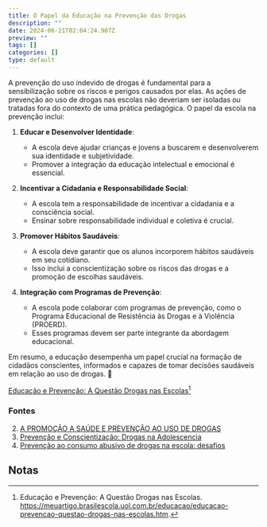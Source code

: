 ```yaml
---
title: O Papel da Educação na Prevenção das Drogas
description: ""
date: 2024-06-21T02:04:24.907Z
preview: ""
tags: []
categories: []
type: default
---
```


A prevenção do uso indevido de drogas é fundamental para a sensibilização sobre os riscos e perigos causados por elas. As ações de prevenção ao uso de drogas nas escolas não deveriam ser isoladas ou tratadas fora do contexto de uma prática pedagógica. O papel da escola na prevenção inclui:

1. **Educar e Desenvolver Identidade**:
   - A escola deve ajudar crianças e jovens a buscarem e desenvolverem sua identidade e subjetividade.
   - Promover a integração da educação intelectual e emocional é essencial.

2. **Incentivar a Cidadania e Responsabilidade Social**:
   - A escola tem a responsabilidade de incentivar a cidadania e a consciência social.
   - Ensinar sobre responsabilidade individual e coletiva é crucial.

3. **Promover Hábitos Saudáveis**:
   - A escola deve garantir que os alunos incorporem hábitos saudáveis em seu cotidiano.
   - Isso inclui a conscientização sobre os riscos das drogas e a promoção de escolhas saudáveis.

4. **Integração com Programas de Prevenção**:
   - A escola pode colaborar com programas de prevenção, como o Programa Educacional de Resistência às Drogas e à Violência (PROERD).
   - Esses programas devem ser parte integrante da abordagem educacional.

Em resumo, a educação desempenha um papel crucial na formação de cidadãos conscientes, informados e capazes de tomar decisões saudáveis em relação ao uso de drogas. 🌟

[Educação e Prevenção: A Questão Drogas nas Escolas](https://meuartigo.brasilescola.uol.com.br/educacao/educacao-prevencao-questao-drogas-nas-escolas.htm)[^1]

### Fontes

2. [A PROMOÇÃO A SAÚDE E PREVENÇÃO AO USO DE DROGAS](https://bing.com/search?q=papel+da+educa%c3%a7%c3%a3o+na+preven%c3%a7%c3%a3o+do+uso+de+drogas)
3. [Prevenção e Conscientização: Drogas na Adolescencia](https://clinicasvillela.com.br/drogas-na-adolescencia/)
4. [Prevenção ao consumo abusivo de drogas na escola: desafios](https://www.scielo.br/j/ep/a/wjPTbvr3DKY9FCpLZPCdt8M/)

## Notas

[^1]: Educação e Prevenção: A Questão Drogas nas Escolas. https://meuartigo.brasilescola.uol.com.br/educacao/educacao-prevencao-questao-drogas-nas-escolas.htm.
